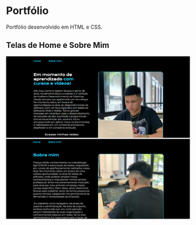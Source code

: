 # Portfólio 
Portfólio desenvolvido em HTML e CSS.

## Telas de Home e Sobre Mim

[![](https://github.com/gabrieltanaka763/portfolio/blob/main/assets/home.png)]()
[![](https://github.com/gabrieltanaka763/portfolio/blob/main/assets/Sobre%20mim.png)]()
